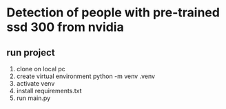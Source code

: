 # Detection of people with pre-trained ssd 300 from nvidia
## run project
1. clone on local pc
2. create virtual environment python -m venv .venv
3. activate venv
4. install requirements.txt
5. run main.py


